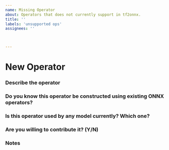 ```yaml
---
name: Missing Operator
about: Operators that does not currently support in tf2onnx.
title: ''
labels: 'unsupported ops'
assignees: ''

 

---
```

# New Operator

### Describe the operator
<!-- Why is this operator necessary? What does it accomplish? -->

### Do you know this operator be constructed using existing ONNX operators?
<!-- If so, why not add it as a function? -->

### Is this operator used by any model currently? Which one?

### Are you willing to contribute it? (Y/N)

### Notes
<!-- Any additional information -->